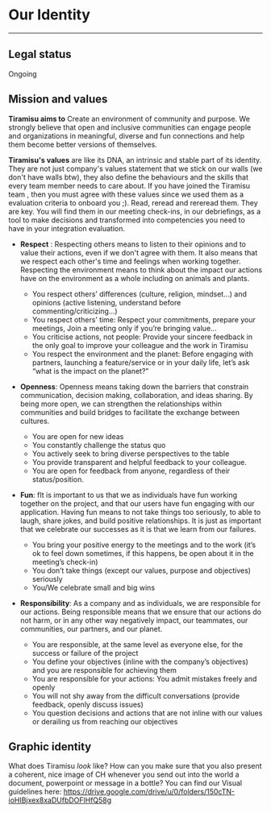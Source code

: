 # Our Identity
------------------------------------------------------------------------------------------------------------------------------

## Legal status
Ongoing

## Mission and values

**Tiramisu aims to** Create an environment of community and purpose. We strongly believe that open and inclusive communities can engage people and organizations in meaningful, diverse and fun connections and help them become better versions of themselves.

**Tiramisu's values** are like its DNA, an intrinsic and stable part of its identity. They are not just company's values statement that we stick on our walls (we don't have walls btw), they also define the behaviours and the skills that every team member needs to care about. If you have joined the Tiramisu team , then you must agree with these values since we used them as a evaluation criteria to onboard you ;). Read, reread and rereread them. They are key. You will find them in our meeting check-ins, in our debriefings, as a tool to make decisions and transformed into competencies you need to have in your integration evaluation.

-   **Respect** : Respecting others means to listen to their opinions and to value their actions, even if we don't agree with them. It also means that we respect each other's time and feelings when working together. Respecting the environment means to think about the impact our actions have on the environment as a whole including on animals and plants.
    - You respect others’ differences (culture, religion, mindset…) and opinions (active listening, understand before commenting/criticizing…)
    - You respect others’ time: Respect your commitments, prepare your meetings, Join a meeting only if you’re bringing value...
    - You criticise actions, not people: Provide your sincere feedback in the only goal to improve your colleague and the work in Tiramisu
    - You respect the environment and the planet: Before engaging with partners, launching a feature/service or in your daily life, let’s ask “what is the impact on the planet?”


-   **Openness**: Openness means taking down the barriers that constrain communication, decision making, collaboration, and ideas sharing. By being more open, we can strengthen the relationships within communities and build bridges to facilitate the exchange between cultures.
    - You are open for new ideas
    - You constantly challenge the status quo
    - You actively seek to bring diverse perspectives to the table
    - You provide transparent and helpful feedback to your colleague. 
    - You are open for feedback from anyone, regardless of their status/position.

-   **Fun**: fIt is important to us that we as individuals have fun working together on the project, and that our users have fun engaging with our application. Having fun means to not take things too seriously, to able to laugh, share jokes, and build positive relationships. It is just as important that we celebrate our successes as it is that we learn from our failures.
    - You bring your positive energy to the meetings and to the work (it’s ok to feel down sometimes, if this happens, be open about it in the meeting’s check-in)
    - You don’t take things (except our values, purpose and objectives) seriously
    - You/We celebrate small and big wins

-   **Responsibility**: As a company and as individuals, we are responsible for our actions. Being responsible means that we ensure that our actions do not harm, or in any other way negatively impact, our teammates, our communities, our partners, and our planet.
    - You are responsible, at the same level as everyone else, for the success or failure of the project
    - You define your objectives (inline with the company’s objectives) and you are responsible for achieving them
    - You are responsible for your actions: You admit mistakes freely and openly
    - You will not shy away from the difficult conversations (provide feedback, openly discuss issues)
    - You question decisions and actions that are not inline with our values or derailing us from reaching our objectives


## Graphic identity
What does Tiramisu *look* like? How can you make sure that you also present a coherent, nice image of CH whenever you send out into the world a document, powerpoint or message in a bottle? You can find our Visual guidelines here: https://drive.google.com/drive/u/0/folders/150cTN-ioHIBjxex8xaDUfbDOFlHfQ58g